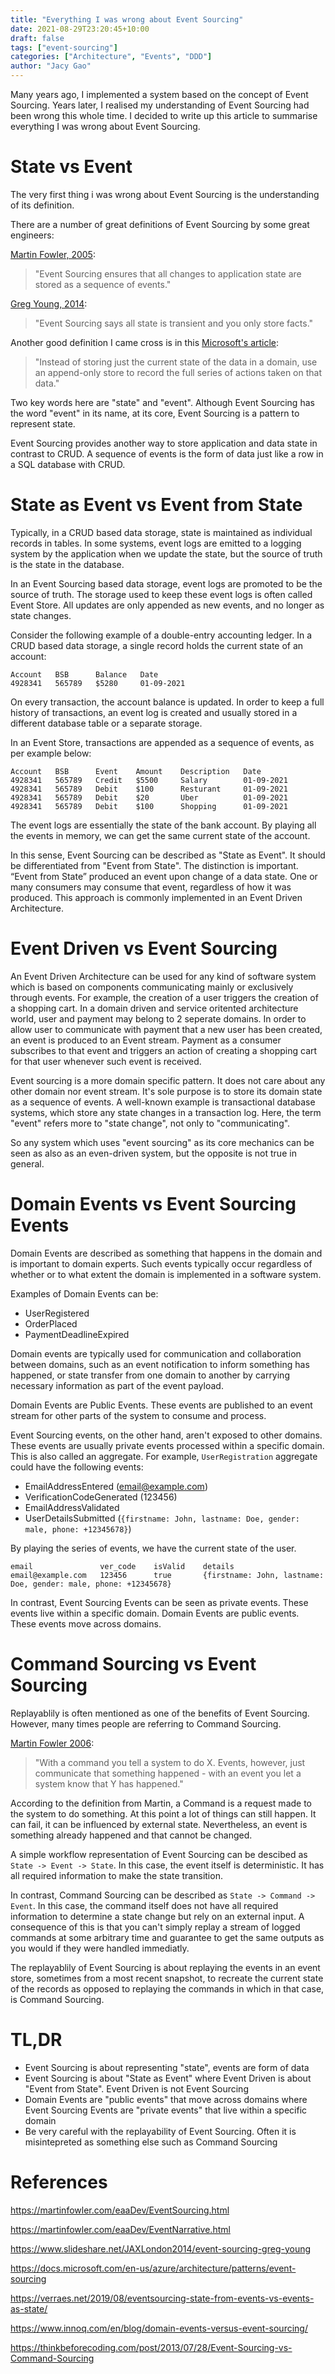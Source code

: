 ```yaml
---
title: "Everything I was wrong about Event Sourcing"
date: 2021-08-29T23:20:45+10:00
draft: false
tags: ["event-sourcing"]
categories: ["Architecture", "Events", "DDD"] 
author: "Jacy Gao"
---
```


Many years ago, I implemented a system based on the concept of Event Sourcing. Years later, I realised my understanding of Event Sourcing had been wrong this whole time. I decided to write up this article to summarise everything I was wrong about Event Sourcing.

# State vs Event

The very first thing i was wrong about Event Sourcing is the understanding of its definition.

There are a number of great definitions of Event Sourcing by some great engineers:

[Martin Fowler, 2005](https://martinfowler.com/eaaDev/EventSourcing.html):

>"Event Sourcing ensures that all changes to application state are stored as a sequence of events."

[Greg Young, 2014](https://www.slideshare.net/JAXLondon2014/event-sourcing-greg-young):

>"Event Sourcing says all state is transient and you only store facts."

Another good definition I came cross is in this [Microsoft's article]((https://docs.microsoft.com/en-us/azure/architecture/patterns/event-sourcing)):

>"Instead of storing just the current state of the data in a domain, use an append-only store to record the full series of actions taken on that data."

Two key words here are "state" and "event". Although Event Sourcing has the word "event" in its name, at its core, Event Sourcing is a pattern to represent state.

Event Sourcing provides another way to store application and data state in contrast to CRUD. A sequence of events is the form of data just like a row in a SQL database with CRUD.

# State as Event vs Event from State

Typically, in a CRUD based data storage, state is maintained as individual records in tables. In some systems, event logs are emitted to a logging system by the application when we update the state, but the source of truth is the state in the database. 

In an Event Sourcing based data storage, event logs are promoted to be the source of truth. The storage used to keep these event logs is often called Event Store. All updates are only appended as new events, and no longer as state changes.

Consider the following example of a double-entry accounting ledger. In a CRUD based data storage, a single record holds the current state of an account:
```
Account   BSB      Balance   Date
4928341   565789   $5280     01-09-2021
```
On every transaction, the account balance is updated. In order to keep a full history of transactions, an event log is created and usually stored in a different database table or a separate storage.

In an Event Store, transactions are appended as a sequence of events, as per example below:
```
Account   BSB      Event    Amount    Description   Date
4928341   565789   Credit   $5500     Salary        01-09-2021
4928341   565789   Debit    $100      Resturant     01-09-2021
4928341   565789   Debit    $20       Uber          01-09-2021
4928341   565789   Debit    $100      Shopping      01-09-2021
```
The event logs are essentially the state of the bank account. By playing all the events in memory, we can get the same current state of the account.

In this sense, Event Sourcing can be described as "State as Event". It should be differentiated from "Event from State". The distinction is important. “Event from State” produced an event upon change of a data state. One or many consumers may consume that event, regardless of how it was produced. This approach is commonly implemented in an Event Driven Architecture.

# Event Driven vs Event Sourcing

An Event Driven Architecture can be used for any kind of software system which is based on components communicating mainly or exclusively through events. For example, the creation of a user triggers the creation of a shopping cart. In a domain driven and service oritented architecture world, user and payment may belong to 2 seperate domains. In order to allow user to communicate with payment that a new user has been created, an event is produced to an Event stream. Payment as a consumer subscribes to that event and triggers an action of creating a shopping cart for that user whenever such event is received.

Event sourcing is a more domain specific pattern. It does not care about any other domain nor event stream. It's sole purpose is to store its domain state as a sequence of events. A well-known example is transactional database systems, which store any state changes in a transaction log. Here, the term "event" refers more to "state change", not only to "communicating".

So any system which uses "event sourcing" as its core mechanics can be seen as also as an even-driven system, but the opposite is not true in general.

# Domain Events vs Event Sourcing Events

Domain Events are described as something that happens in the domain and is important to domain experts. Such events typically occur regardless of whether or to what extent the domain is implemented in a software system.

Examples of Domain Events can be:

- UserRegistered
- OrderPlaced
- PaymentDeadlineExpired

Domain events are typically used for communication and collaboration between domains, such as an event notification to inform something has happened, or state transfer from one domain to another by carrying necessary information as part of the event payload.

Domain Events are Public Events. These events are published to an event stream for other parts of the system to consume and process. 

Event Sourcing events, on the other hand, aren't exposed to other domains. These events are usually private events processed within a specific domain. This is also called an aggregate. For example, `UserRegistration` aggregate could have the following events:

- EmailAddressEntered (email@example.com)
- VerificationCodeGenerated (123456)
- EmailAddressValidated
- UserDetailsSubmitted (`{firstname: John, lastname: Doe, gender: male, phone: +12345678}`)

By playing the series of events, we have the current state of the user.

```
email               ver_code    isValid    details
email@example.com   123456      true       {firstname: John, lastname: Doe, gender: male, phone: +12345678}
```

In contrast, Event Sourcing Events can be seen as private events. These events live within a specific domain. Domain Events are public events. These events move across domains.

# Command Sourcing vs Event Sourcing

Replayablily is often mentioned as one of the benefits of Event Sourcing. However, many times people are referring to Command Sourcing.

[Martin Fowler 2006](https://martinfowler.com/eaaDev/EventNarrative.html):

>"With a command you tell a system to do X. Events, however, just communicate that something happened - with an event you let a system know that Y has happened."

According to the definition from Martin, a Command is a request made to the system to do something. At this point a lot of things can still happen. It can fail, it can be influenced by external state. Nevertheless, an event is something already happened and that cannot be changed.

A simple workflow representation of Event Sourcing can be descibed as `State -> Event -> State`. In this case, the event itself is deterministic. It has all required information to make the state transition.

In contrast, Command Sourcing can be described as `State -> Command -> Event`. In this case, the command itself does not have all required information to determine a state change but rely on an external input. A consequence of this is that you can't simply replay a stream of logged commands at some arbitrary time and guarantee to get the same outputs as you would if they were handled immediatly. 

The replayablily of Event Sourcing is about replaying the events in an event store, sometimes from a most recent snapshot, to recreate the current state of the records as opposed to replaying the commands in which in that case, is Command Sourcing.

# TL,DR

- Event Sourcing is about representing "state", events are form of data
- Event Sourcing is about "State as Event" where Event Driven is about "Event from State". Event Driven is not Event Sourcing
- Domain Events are "public events" that move across domains where Event Sourcing Events are "private events" that live within a specific domain
- Be very careful with the replayability of Event Sourcing. Often it is misintepreted as something else such as Command Sourcing

# References

https://martinfowler.com/eaaDev/EventSourcing.html

https://martinfowler.com/eaaDev/EventNarrative.html

https://www.slideshare.net/JAXLondon2014/event-sourcing-greg-young

https://docs.microsoft.com/en-us/azure/architecture/patterns/event-sourcing

https://verraes.net/2019/08/eventsourcing-state-from-events-vs-events-as-state/

https://www.innoq.com/en/blog/domain-events-versus-event-sourcing/

https://thinkbeforecoding.com/post/2013/07/28/Event-Sourcing-vs-Command-Sourcing
